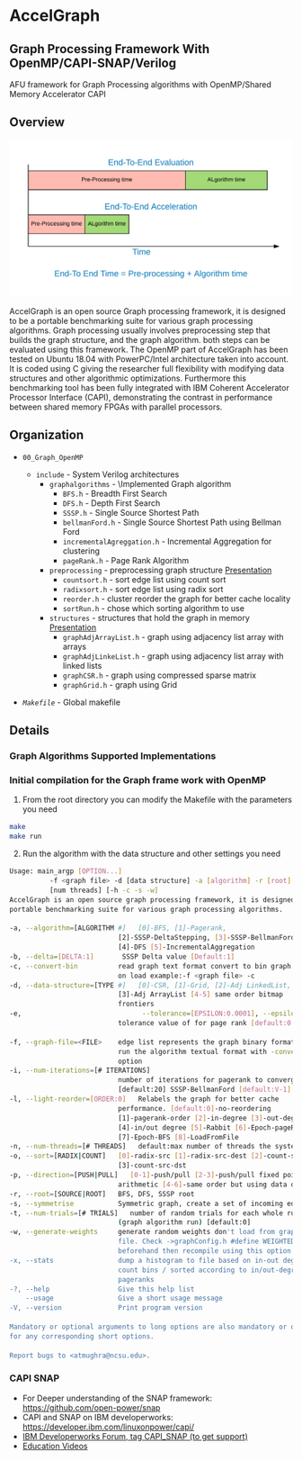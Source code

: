 # AccelGraph
## Graph Processing Framework With OpenMP/CAPI-SNAP/Verilog

AFU framework for Graph Processing algorithms with OpenMP/Shared Memory Accelerator CAPI

## Overview

![End-to-End Acceleration](./02_slides/fig/fig-4.png "AccelGraph")

AccelGraph is an open source Graph processing framework, it is designed to be a portable benchmarking suite for various graph processing algorithms. Graph processing usually involves preprocessing step that builds the graph structure, and the graph algorithm. both steps can be evaluated using this framework. The OpenMP part of AccelGraph has been tested on Ubuntu 18.04 with PowerPC/Intel architecture taken into account. It is coded using C giving the researcher full flexibility with modifying data structures and other algorithmic optimizations. Furthermore this benchmarking tool has been fully integrated with IBM Coherent Accelerator Processor Interface (CAPI), demonstrating the contrast in performance between shared memory FPGAs with parallel processors.

## Organization

* `00_Graph_OpenMP`
  * `include` - System Verilog architectures
    * `graphalgorithms` - \Implemented Graph algorithm
      * `BFS.h` - Breadth First Search
      * `DFS.h` - Depth First Search
      * `SSSP.h` - Single Source Shortest Path
      * `bellmanFord.h` - Single Source Shortest Path using Bellman Ford
      * `incrementalAgreggation.h` - Incremental Aggregation for clustering
      * `pageRank.h` - Page Rank Algorithm
    * `preprocessing` - preprocessing graph structure [Presentation](./02_slides/preprocessing_Graphs_countsort.pdf)
      * `countsort.h` - sort edge list using count sort
      * `radixsort.h` - sort edge list using radix sort
      * `reorder.h` - cluster reorder the graph for better cache locality
      * `sortRun.h` - chose which sorting algorithm to use
    * `structures` - structures that hold the graph in memory [Presentation](./02_slides/Graph_DataStructures.pdf)
      * `graphAdjArrayList.h` - graph using adjacency list array with arrays
      * `graphAdjLinkeList.h` - graph using adjacency list array with linked lists
      * `graphCSR.h` - graph using compressed sparse matrix
      * `graphGrid.h` - graph using Grid

* *`Makefile`* - Global makefile

## Details

### Graph Algorithms Supported Implementations

### Initial compilation for the Graph frame work with OpenMP

1. From the root directory you can modify the Makefile with the parameters you need
  ```bash
  make 
  make run
  ```

2. Run the algorithm with the data structure and other settings you need
  ```bash
Usage: main_argp [OPTION...]
            -f <graph file> -d [data structure] -a [algorithm] -r [root] -n
            [num threads] [-h -c -s -w]
AccelGraph is an open source graph processing framework, it is designed to be a
portable benchmarking suite for various graph processing algorithms.

  -a, --algorithm=[ALGORITHM #]   [0]-BFS, [1]-Pagerank,
                             [2]-SSSP-DeltaStepping, [3]-SSSP-BellmanFord,
                             [4]-DFS [5]-IncrementalAggregation
  -b, --delta=[DELTA:1]       SSSP Delta value [Default:1]
  -c, --convert-bin          read graph text format convert to bin graph file
                             on load example:-f <graph file> -c
  -d, --data-structure=[TYPE #]   [0]-CSR, [1]-Grid, [2]-Adj LinkedList,
                             [3]-Adj ArrayList [4-5] same order bitmap
                             frontiers
  -e,                              --tolerance=[EPSILON:0.0001], --epsilon=[EPSILON:0.0001]
                             tolerance value of for page rank [default:0.0001]

  -f, --graph-file=<FILE>    edge list represents the graph binary format to
                             run the algorithm textual format with -convert
                             option
  -i, --num-iterations=[# ITERATIONS]
                             number of iterations for pagerank to converge
                             [default:20] SSSP-BellmanFord [default:V-1] 
  -l, --light-reorder=[ORDER:0]   Relabels the graph for better cache
                             performance. [default:0]-no-reordering
                             [1]-pagerank-order [2]-in-degree [3]-out-degree
                             [4]-in/out degree [5]-Rabbit [6]-Epoch-pageRank
                             [7]-Epoch-BFS [8]-LoadFromFile 
  -n, --num-threads=[# THREADS]   default:max number of threads the system has
  -o, --sort=[RADIX|COUNT]   [0]-radix-src [1]-radix-src-dest [2]-count-src
                             [3]-count-src-dst
  -p, --direction=[PUSH|PULL]   [0-1]-push/pull [2-3]-push/pull fixed point
                             arithmetic [4-6]-same order but using data driven
  -r, --root=[SOURCE|ROOT]   BFS, DFS, SSSP root
  -s, --symmetrise           Symmetric graph, create a set of incoming edges
  -t, --num-trials=[# TRIALS]   number of random trials for each whole run
                             (graph algorithm run) [default:0] 
  -w, --generate-weights     generate random weights don't load from graph
                             file. Check ->graphConfig.h #define WEIGHTED 1
                             beforehand then recompile using this option
  -x, --stats                dump a histogram to file based on in-out degree
                             count bins / sorted according to in/out-degree or
                             pageranks 
  -?, --help                 Give this help list
      --usage                Give a short usage message
  -V, --version              Print program version

Mandatory or optional arguments to long options are also mandatory or optional
for any corresponding short options.

Report bugs to <atmughra@ncsu.edu>.

```

### CAPI SNAP

* For Deeper understanding of the SNAP framework: https://github.com/open-power/snap
* CAPI and SNAP on IBM developerworks: https://developer.ibm.com/linuxonpower/capi/  
* [IBM Developerworks Forum, tag CAPI_SNAP (to get support)](https://developer.ibm.com/answers/smartspace/capi-snap/index.html)
* [Education Videos](https://developer.ibm.com/linuxonpower/capi/education/)
